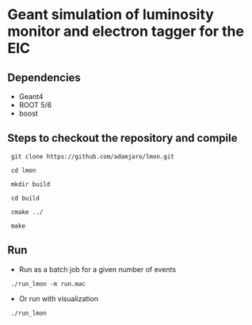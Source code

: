# Geant simulation of luminosity monitor and electron tagger for the EIC

## Dependencies

- Geant4
- ROOT 5/6
- boost

## Steps to checkout the repository and compile

<pre><code> git clone https://github.com/adamjaro/lmon.git </pre></code>
<pre><code> cd lmon </pre></code>
<pre><code> mkdir build </pre></code>
<pre><code> cd build </pre></code>
<pre><code> cmake ../ </pre></code>
<pre><code> make </pre></code>

## Run

- Run as a batch job for a given number of events

<pre><code> ./run_lmon -m run.mac </pre></code>

- Or run with visualization

<pre><code> ./run_lmon </pre></code>

